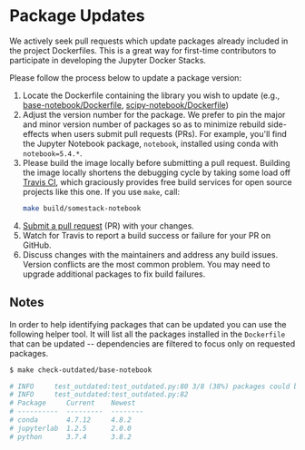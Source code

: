 # Package Updates

We actively seek pull requests which update packages already included in the project Dockerfiles. This is a great way for first-time contributors to participate in developing the Jupyter Docker Stacks.

Please follow the process below to update a package version:

1. Locate the Dockerfile containing the library you wish to update (e.g., [base-notebook/Dockerfile](https://github.com/jupyter/docker-stacks/blob/master/base-notebook/Dockerfile), [scipy-notebook/Dockerfile](https://github.com/jupyter/docker-stacks/blob/master/scipy-notebook/Dockerfile))
2. Adjust the version number for the package. We prefer to pin the major and minor version number of packages so as to minimize rebuild side-effects when users submit pull requests (PRs). For example, you'll find the Jupyter Notebook package, `notebook`, installed using conda with `notebook=5.4.*`.
3. Please build the image locally before submitting a pull request. Building the image locally shortens the debugging cycle by taking some load off [Travis CI](http://travis-ci.org/), which graciously provides free build services for open source projects like this one. If you use `make`, call:
    ```bash
    make build/somestack-notebook
    ```
4. [Submit a pull request](https://github.com/PointCloudLibrary/pcl/wiki/A-step-by-step-guide-on-preparing-and-submitting-a-pull-request) (PR) with your changes.
5. Watch for Travis to report a build success or failure for your PR on GitHub.
6. Discuss changes with the maintainers and address any build issues. Version conflicts are the most common problem. You may need to upgrade additional packages to fix build failures.

## Notes

In order to help identifying packages that can be updated you can use the following helper tool.
It will list all the packages installed in the `Dockerfile` that can be updated -- dependencies are filtered to focus only on requested packages.

```bash
$ make check-outdated/base-notebook

# INFO     test_outdated:test_outdated.py:80 3/8 (38%) packages could be updated
# INFO     test_outdated:test_outdated.py:82 
# Package     Current    Newest
# ----------  ---------  --------
# conda       4.7.12     4.8.2
# jupyterlab  1.2.5      2.0.0
# python      3.7.4      3.8.2
```
